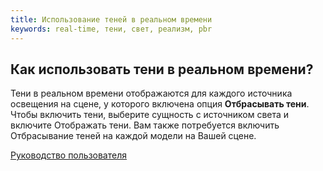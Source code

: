 ```yaml
---
title: Использование теней в реальном времени
keywords: real-time, тени, свет, реализм, pbr
---
```


## Как использовать тени в реальном времени?

Тени в реальном времени отображаются для каждого источника освещения на сцене, у которого включена опция **Отбрасывать тени**. Чтобы включить тени, выберите сущность с источником света и включите Отображать тени. Вам также потребуется включить Отбрасывание теней на каждой модели на Вашей сцене.

<a class="docs" href="http://developer.playcanvas.com/en/user-manual/graphics/lighting/shadows/" target="_blank">Руководство пользователя</a>

